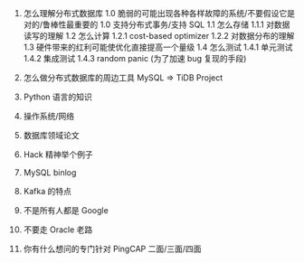 
1. 怎么理解分布式数据库
    1.0 脆弱的可能出现各种各样故障的系统/不要假设它是对的/鲁棒性最重要的
    1.0 支持分布式事务/支持 SQL
    1.1 怎么存储
        1.1.1 对数据读写的理解
    1.2 怎么计算
        1.2.1 cost-based optimizer
        1.2.2 对数据分布的理解
    1.3 硬件带来的红利可能使优化直接提高一个量级
    1.4 怎么测试
        1.4.1 单元测试
        1.4.2 集成测试
        1.4.3 random panic (为了加速 bug 复现的手段)
2. 怎么做分布式数据库的周边工具 MySQL => TiDB Project
3. Python 语言的知识
4. 操作系统/网络
5. 数据库领域论文
6. Hack 精神举个例子
7. MySQL binlog
8. Kafka 的特点

1. 不是所有人都是 Google
2. 不要走 Oracle 老路

3. 你有什么想问的专门针对 PingCAP 二面/三面/四面